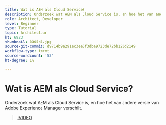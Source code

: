 ```yaml
---
title: Wat is AEM als Cloud Service?
description: Onderzoek wat AEM als Cloud Service is, en hoe het van andere versie van Adobe Experience Manager verschilt.
role: Architect, Developer
level: Beginner
type: Tutorial
topic: Architectuur
kt: 6923
thumbnail: 330546.jpg
source-git-commit: d9714b9a291ec3ee5f3dba9723de72bb120d2149
workflow-type: tm+mt
source-wordcount: '53'
ht-degree: 1%

---
```



# Wat is AEM als Cloud Service?

Onderzoek wat AEM als Cloud Service is, en hoe het van andere versie van Adobe Experience Manager verschilt.

>[!VIDEO](https://video.tv.adobe.com/v/330546/?quality=12&learn=on)